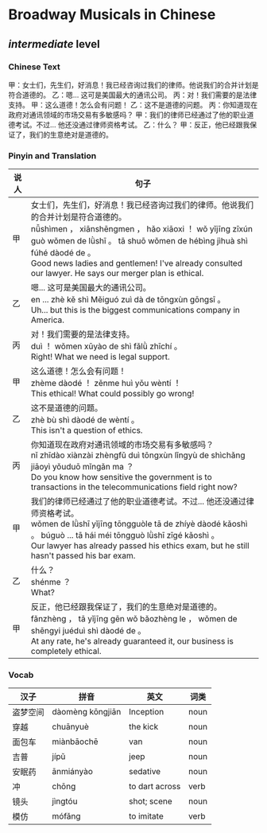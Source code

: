 # Broadway Musicals in Chinese
## *intermediate* level

### Chinese Text
甲：女士们，先生们，好消息！我已经咨询过我们的律师。他说我们的合并计划是符合道德的。
乙：嗯... 这可是美国最大的通讯公司。
丙：对！我们需要的是法律支持。
甲：这么道德！怎么会有问题！
乙：这不是道德的问题。
丙：你知道现在政府对通讯领域的市场交易有多敏感吗？
甲：我们的律师已经通过了他的职业道德考试。不过... 他还没通过律师资格考试。
乙：什么？
甲：反正，他已经跟我保证了，我们的生意绝对是道德的。

### Pinyin and Translation
|说人|句子|
|----|----|
|甲|女士们，先生们，好消息！我已经咨询过我们的律师。他说我们的合并计划是符合道德的。<br />nǚshìmen ， xiānshēngmen ， hǎo xiāoxi ！ wǒ yǐjīng zīxún guò wǒmen de lǜshī 。 tā shuō wǒmen de hébìng jìhuà shì fúhé dàodé de 。<br />Good news ladies and gentlemen! I've already consulted our lawyer. He says our merger plan is ethical.|
|乙|嗯... 这可是美国最大的通讯公司。<br />en ... zhè kě shì Měiguó zuì dà de tōngxùn gōngsī 。<br />Uh... but this is the biggest communications company in America.|
|丙|对！我们需要的是法律支持。<br />duì ！ wǒmen xūyào de shì fǎlǜ zhīchí 。<br />Right! What we need is legal support.|
|甲|这么道德！怎么会有问题！<br />zhème dàodé ！ zěnme huì yǒu wèntí ！<br />This ethical! What could possibly go wrong!|
|乙|这不是道德的问题。<br />zhè bù shì dàodé de wèntí 。<br />This isn't a question of ethics.|
|丙|你知道现在政府对通讯领域的市场交易有多敏感吗？<br />nǐ zhīdào xiànzài zhèngfǔ duì tōngxùn lǐngyù de shìchǎng jiāoyì yǒuduō mǐngǎn ma ？<br />Do you know how sensitive the government is to transactions in the telecommunications field right now?|
|甲|我们的律师已经通过了他的职业道德考试。不过... 他还没通过律师资格考试。<br />wǒmen de lǜshī yǐjīng tōngguòle tā de zhíyè dàodé kǎoshì 。 búguò ... tā hái méi tōngguò lǜshī zīgé kǎoshì 。<br />Our lawyer has already passed his ethics exam, but he still hasn't passed his bar exam.|
|乙|什么？<br />shénme ？<br />What?|
|甲|反正，他已经跟我保证了，我们的生意绝对是道德的。<br />fǎnzhèng ， tā yǐjīng gēn wǒ bǎozhèng le ， wǒmen de shēngyi juéduì shì dàodé de 。<br />At any rate, he's already guaranteed it, our business is completely ethical.|
### Vocab
|汉子|拼音|英文|词类|
|----|----|----|----|
|盗梦空间|dàomèng kōngjiān|Inception|noun|
|穿越|chuānyuè|the kick|noun|
|面包车|miànbāochē|van|noun|
|吉普|jípǔ|jeep|noun|
|安眠药|ānmiányào|sedative|noun|
|冲|chōng|to dart across|verb|
|镜头|jìngtóu|shot; scene|noun|
|模仿|mófǎng|to imitate|verb|